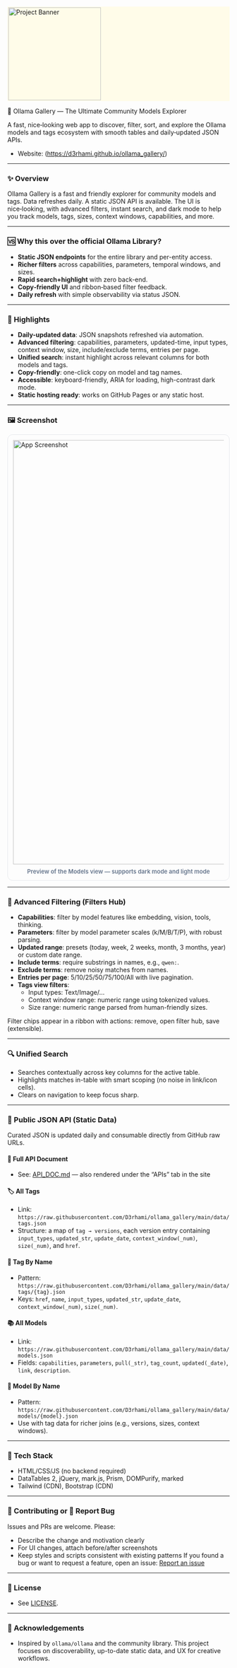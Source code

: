 <div style="background:#fffce9;padding:2px;">
  <img src="https://raw.githubusercontent.com/D3rhami/ollama_gallery/heads/main/assets/images/banner_light.webp" alt="Project Banner" style="height:210px;object-fit:cover;" />
</div>

🌌 Ollama Gallery — The Ultimate Community Models Explorer

A fast, nice‑looking web app to discover, filter, sort, and explore the Ollama models and tags ecosystem with smooth tables and daily‑updated JSON APIs.

- Website: (https://d3rhami.github.io/ollama_gallery/)
---


### ✨ Overview
Ollama Gallery is a fast and friendly explorer for community models and tags. Data refreshes daily. A static JSON API is available. The UI is nice‑looking, with advanced filters, instant search, and dark mode to help you track models, tags, sizes, context windows, capabilities, and more.

---
### 🆚 Why this over the official Ollama Library?
- **Static JSON endpoints** for the entire library and per-entity access.
- **Richer filters** across capabilities, parameters, temporal windows, and sizes.
- **Rapid search+highlight** with zero back-end.
- **Copy‑friendly UI** and ribbon‑based filter feedback.
- **Daily refresh** with simple observability via status JSON.

---

### 🚀 Highlights
- **Daily-updated data**: JSON snapshots refreshed via automation.
- **Advanced filtering**: capabilities, parameters, updated-time, input types, context window, size, include/exclude terms, entries per page.
- **Unified search**: instant highlight across relevant columns for both models and tags.
- **Copy-friendly**: one-click copy on model and tag names.
- **Accessible**: keyboard-friendly, ARIA for loading, high-contrast dark mode.
- **Static hosting ready**: works on GitHub Pages or any static host.

---

### 🖼️ Screenshot
<div style="border:1px solid #e5e7eb;border-radius:12px;padding:12px;">
  <img src="https://raw.githubusercontent.com/D3rhami/ollama_gallery/heads/main/assets/Screenshot1.webp" alt="App Screenshot" width="960" />
  <div style="display:flex;justify-content:center;font-weight:600;color:#64748b;font-size:13px;margin-top:8px;">Preview of the Models view — supports dark mode and light mode</div>
</div>

---

### 🧪 Advanced Filtering (Filters Hub)
- **Capabilities**: filter by model features like embedding, vision, tools, thinking.
- **Parameters**: filter by model parameter scales (k/M/B/T/P), with robust parsing.
- **Updated range**: presets (today, week, 2 weeks, month, 3 months, year) or custom date range.
- **Include terms**: require substrings in names, e.g., `qwen:`.
- **Exclude terms**: remove noisy matches from names.
- **Entries per page**: 5/10/25/50/75/100/All with live pagination.
- **Tags view filters**:
  - Input types: Text/Image/…
  - Context window range: numeric range using tokenized values.
  - Size range: numeric range parsed from human-friendly sizes.

Filter chips appear in a ribbon with actions: remove, open filter hub, save (extensible).

---

### 🔍 Unified Search
- Searches contextually across key columns for the active table.
- Highlights matches in-table with smart scoping (no noise in link/icon cells).
- Clears on navigation to keep focus sharp.

---

### 🔌 Public JSON API (Static Data)
Curated JSON is updated daily and consumable directly from GitHub raw URLs.

#### 📖 Full API Document
- See: [API_DOC.md](API_DOC.md) — also rendered under the “APIs” tab in the site

#### 🏷️ All Tags
- Link: `https://raw.githubusercontent.com/D3rhami/ollama_gallery/main/data/tags.json`
- Structure: a map of `tag → versions`, each version entry containing `input_types`, `updated_str`, `update_date`, `context_window(_num)`, `size(_num)`, and `href`.

#### 🔖 Tag By Name
- Pattern: `https://raw.githubusercontent.com/D3rhami/ollama_gallery/main/data/tags/{tag}.json`
- Keys: `href`, `name`, `input_types`, `updated_str`, `update_date`, `context_window(_num)`, `size(_num)`.

#### 📚 All Models
- Link: `https://raw.githubusercontent.com/D3rhami/ollama_gallery/main/data/models.json`
- Fields: `capabilities`, `parameters`, `pull(_str)`, `tag_count`, `updated(_date)`, `link`, `description`.

#### 🎯 Model By Name
- Pattern: `https://raw.githubusercontent.com/D3rhami/ollama_gallery/main/data/models/{model}.json`
- Use with tag data for richer joins (e.g., versions, sizes, context windows).
 
 

---

### 🧩 Tech Stack
- HTML/CSS/JS (no backend required)
- DataTables 2, jQuery, mark.js, Prism, DOMPurify, marked
- Tailwind (CDN), Bootstrap (CDN)

---

### 🤝 Contributing or 🐞 Report Bug
Issues and PRs are welcome. Please:
- Describe the change and motivation clearly
- For UI changes, attach before/after screenshots
- Keep styles and scripts consistent with existing patterns
 If you found a bug or want to request a feature, open an issue: [Report an issue](https://github.com/D3rhami/ollama_gallery/issues)
---

### 📜 License
- See [LICENSE](LICENSE).

---

### 🌟 Acknowledgements
- Inspired by `ollama/ollama` and the community library. This project focuses on discoverability, up-to-date static data, and UX for creative workflows.


